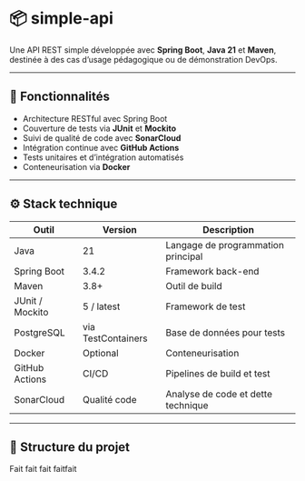 # 📦 simple-api

Une API REST simple développée avec **Spring Boot**, **Java 21** et **Maven**, destinée à des cas d’usage pédagogique ou de démonstration DevOps.

---

## 🚀 Fonctionnalités

- Architecture RESTful avec Spring Boot
- Couverture de tests via **JUnit** et **Mockito**
- Suivi de qualité de code avec **SonarCloud**
- Intégration continue avec **GitHub Actions**
- Tests unitaires et d’intégration automatisés
- Conteneurisation via **Docker**

---

## ⚙️ Stack technique

| Outil            | Version       | Description                            |
|------------------|---------------|----------------------------------------|
| Java             | 21            | Langage de programmation principal     |
| Spring Boot      | 3.4.2         | Framework back-end                     |
| Maven            | 3.8+          | Outil de build                         |
| JUnit / Mockito  | 5 / latest    | Framework de test                      |
| PostgreSQL       | via TestContainers | Base de données pour tests         |
| Docker           | Optional      | Conteneurisation                       |
| GitHub Actions   | CI/CD         | Pipelines de build et test            |
| SonarCloud       | Qualité code  | Analyse de code et dette technique     |

---

## 📁 Structure du projet

Fait fait fait faitfait

